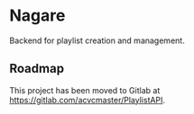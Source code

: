 # Nagare

Backend for playlist creation and management.

## Roadmap

This project has been moved to Gitlab at https://gitlab.com/acvcmaster/PlaylistAPI.